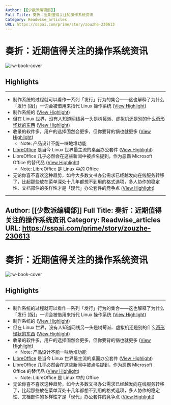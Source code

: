 ```yaml
---
Author: [[少数派编辑部]]
Full Title: 奏折：近期值得关注的操作系统资讯
Category: Readwise_articles
URL: https://sspai.com/prime/story/zouzhe-230613
---
```

# 奏折：近期值得关注的操作系统资讯

![rw-book-cover](https://cdn-static.sspai.com/favicon/sspai.ico)

## Highlights
---
- 制作系统的过程就可以看作一系列「发行」行为的集合——这也解释了为什么「发行 [版]」一词会被借用来指代 Linux 操作系统 ([View Highlight](https://read.readwise.io/read/01h2w20dwvvrsb7magfe321q7a))
- 制作系统的 ([View Highlight](https://read.readwise.io/read/01h2w20x9n81cqdnn4vpzvn9vg))
- 但在 Linux 世界，没有人知道网线另一头是树莓派、虚拟机还是别的什么[奇形怪状的东西](https://en.wikipedia.org/wiki/List_of_Linux-supported_computer_architectures) ([View Highlight](https://read.readwise.io/read/01h2w1z8rvjd728zcq70t6c2kw))
- 收录的软件多，用户的选择固然会更多，但你要背的锅也就更多 ([View Highlight](https://read.readwise.io/read/01h2w22er7dz3g6900f1rbar96))
    - Note: 产品设计不能一味地堆功能
- [LibreOffice](https://libreoffice.org/) 是当今 Linux 世界最主流的桌面办公套件 ([View Highlight](https://read.readwise.io/read/01h2w22z9e61pspnrm9wstj2cb))
- LibreOffice 几乎必然会在这些新闻中被点名提到，作为恶霸 Microsoft Office 的替代品 ([View Highlight](https://read.readwise.io/read/01h2w23d8q5qh8kdjwxw50378x))
    - Note: LibreOffice 是 Linux 中的 Office
- 无论你喜不喜欢这种趋势，如今大多数文书办公需求已经越发向在线服务转移了，比起那些放在菜单深处十几年都想不到用的格式选项，多人协作的稳定性、文档部件的多样性才是「现代」办公套件的竞争点 ([View Highlight](https://read.readwise.io/read/01h2w295nmhcfezkfwzq78zzvf))
---
Author: [[少数派编辑部]]
Full Title: 奏折：近期值得关注的操作系统资讯
Category: Readwise_articles
URL: https://sspai.com/prime/story/zouzhe-230613
---
# 奏折：近期值得关注的操作系统资讯

![rw-book-cover](https://cdn-static.sspai.com/favicon/sspai.ico)

## Highlights
---
- 制作系统的过程就可以看作一系列「发行」行为的集合——这也解释了为什么「发行 [版]」一词会被借用来指代 Linux 操作系统 ([View Highlight](https://read.readwise.io/read/01h2w20dwvvrsb7magfe321q7a))
- 制作系统的 ([View Highlight](https://read.readwise.io/read/01h2w20x9n81cqdnn4vpzvn9vg))
- 但在 Linux 世界，没有人知道网线另一头是树莓派、虚拟机还是别的什么[奇形怪状的东西](https://en.wikipedia.org/wiki/List_of_Linux-supported_computer_architectures) ([View Highlight](https://read.readwise.io/read/01h2w1z8rvjd728zcq70t6c2kw))
- 收录的软件多，用户的选择固然会更多，但你要背的锅也就更多 ([View Highlight](https://read.readwise.io/read/01h2w22er7dz3g6900f1rbar96))
    - Note: 产品设计不能一味地堆功能
- [LibreOffice](https://libreoffice.org/) 是当今 Linux 世界最主流的桌面办公套件 ([View Highlight](https://read.readwise.io/read/01h2w22z9e61pspnrm9wstj2cb))
- LibreOffice 几乎必然会在这些新闻中被点名提到，作为恶霸 Microsoft Office 的替代品 ([View Highlight](https://read.readwise.io/read/01h2w23d8q5qh8kdjwxw50378x))
    - Note: LibreOffice 是 Linux 中的 Office
- 无论你喜不喜欢这种趋势，如今大多数文书办公需求已经越发向在线服务转移了，比起那些放在菜单深处十几年都想不到用的格式选项，多人协作的稳定性、文档部件的多样性才是「现代」办公套件的竞争点 ([View Highlight](https://read.readwise.io/read/01h2w295nmhcfezkfwzq78zzvf))
